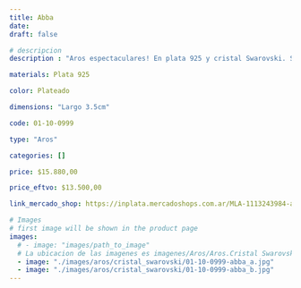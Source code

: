 ```yaml
---
title: Abba
date: 
draft: false

# descripcion
description : "Aros espectaculares! En plata 925 y cristal Swarovski. Simplemente bellísimos."

materials: Plata 925

color: Plateado

dimensions: "Largo 3.5cm"

code: 01-10-0999

type: "Aros"

categories: []

price: $15.880,00

price_eftvo: $13.500,00

link_mercado_shop: https://inplata.mercadoshops.com.ar/MLA-1113243984-aros-plata-y-cristal-abba-_JM

# Images
# first image will be shown in the product page
images:
  # - image: "images/path_to_image"
  # La ubicacion de las imagenes es imagenes/Aros/Aros.Cristal Swarovski/01-10-0999-abba
  - image: "./images/aros/cristal_swarovski/01-10-0999-abba_a.jpg"
  - image: "./images/aros/cristal_swarovski/01-10-0999-abba_b.jpg"
---
```

